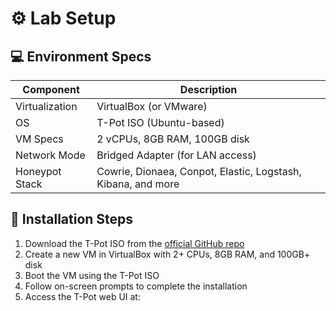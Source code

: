 # ⚙️ Lab Setup

## 💻 Environment Specs

| Component          | Description                       |
|--------------------|-----------------------------------|
| Virtualization     | VirtualBox (or VMware)            |
| OS                 | T-Pot ISO (Ubuntu-based)          |
| VM Specs           | 2 vCPUs, 8GB RAM, 100GB disk       |
| Network Mode       | Bridged Adapter (for LAN access)  |
| Honeypot Stack     | Cowrie, Dionaea, Conpot, Elastic, Logstash, Kibana, and more |

## 🔽 Installation Steps

1. Download the T-Pot ISO from the [official GitHub repo](https://github.com/telekom-security/tpotce/releases)
2. Create a new VM in VirtualBox with 2+ CPUs, 8GB RAM, and 100GB+ disk
3. Boot the VM using the T-Pot ISO
4. Follow on-screen prompts to complete the installation
5. Access the T-Pot web UI at:
